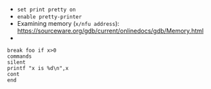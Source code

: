 * `set print pretty on`
* `enable pretty-printer`
* Examining memory (`x/nfu address`): https://sourceware.org/gdb/current/onlinedocs/gdb/Memory.html
* 

```
break foo if x>0
commands
silent
printf "x is %d\n",x
cont
end
```

